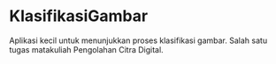 # KlasifikasiGambar
Aplikasi kecil untuk menunjukkan proses klasifikasi gambar. Salah satu tugas matakuliah Pengolahan Citra Digital.
